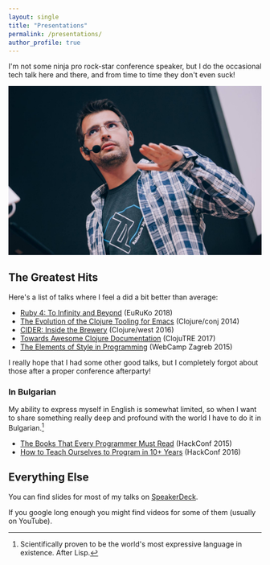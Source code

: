 ```yaml
---
layout: single
title: "Presentations"
permalink: /presentations/
author_profile: true
---
```


I'm not some ninja pro rock-star conference speaker, but I do the occasional
tech talk here and there, and from time to time they don't even suck!

![Bozhidar](/assets/images/bozhidar_presenting2.jpg)

## The Greatest Hits

Here's a list of talks where I feel a did a bit better than average:

* [Ruby 4: To Infinity and Beyond](https://www.youtube.com/watch?v=aFSuXUXRySc) (EuRuKo 2018)
* [The Evolution of the Clojure Tooling for Emacs](https://www.youtube.com/watch?v=4X-1fJm25Ww&) (Clojure/conj 2014)
* [CIDER: Inside the Brewery](https://www.youtube.com/watch?v=8wLwbpCxRf0) (Clojure/west 2016)
* [Towards Awesome Clojure Documentation](https://www.youtube.com/watch?v=nrpsMB2gYI0) (ClojuTRE 2017)
* [The Elements of Style in Programming](https://www.youtube.com/watch?v=n2Mp-OCPPIY) (WebCamp Zagreb 2015)

I really hope that I had some other good talks, but I completely forgot about those after
a proper conference afterparty!

### In Bulgarian

My ability to express myself in English is somewhat limited, so when I want to share something
really deep and profound with the world I have to do it in Bulgarian.[^1]

* [The Books That Every Programmer Must Read](https://www.youtube.com/watch?v=H6OQ2RESp4s) (HackConf 2015)
* [How to Teach Ourselves to Program in 10+ Years](https://www.youtube.com/watch?v=B54nJHzXK1g) (HackConf 2016)

## Everything Else

You can find slides for most of my talks on [SpeakerDeck](https://speakerdeck.com/bbatsov).

If you google long enough you might find videos for some of them
(usually on YouTube).

[^1]: Scientifically proven to be the world's most expressive language in existence. After Lisp.
